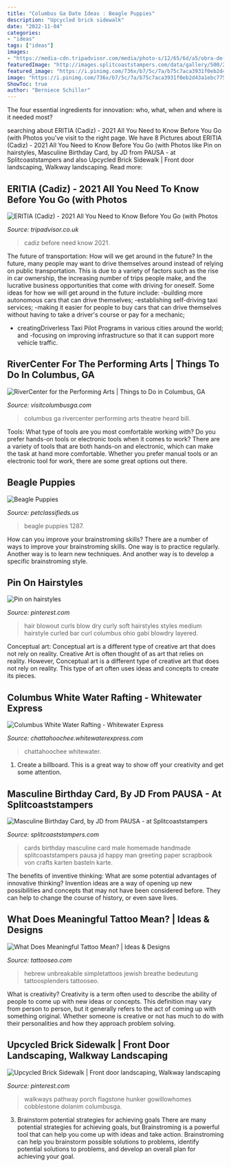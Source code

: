 ```yaml
---
title: "Columbus Ga Date Ideas : Beagle Puppies"
description: "Upcycled brick sidewalk"
date: "2022-11-04"
categories:
- "ideas"
tags: ["ideas"]
images:
- "https://media-cdn.tripadvisor.com/media/photo-s/12/65/6d/a5/obra-de-pintura.jpg"
featuredImage: "http://images.splitcoaststampers.com/data/gallery/500/2016/04/09/Masculine_card_by_JD_from_PAUSA.jpg"
featured_image: "https://i.pinimg.com/736x/b7/5c/7a/b75c7aca3931f0eb2d43a1ebc775cb69.jpg"
image: "https://i.pinimg.com/736x/b7/5c/7a/b75c7aca3931f0eb2d43a1ebc775cb69.jpg"
ShowToc: true
author: "Berniece Schiller"
---
```



The four essential ingredients for innovation: who, what, when and where is it needed most?
 

	

		
searching about ERITIA (Cadiz) - 2021 All You Need to Know Before You Go (with Photos you've visit to the right page. We have 8 Pictures about ERITIA (Cadiz) - 2021 All You Need to Know Before You Go (with Photos like Pin on hairstyles, Masculine Birthday Card, by JD from PAUSA - at Splitcoaststampers and also Upcycled Brick Sidewalk | Front door landscaping, Walkway landscaping. Read more:
		
    
## ERITIA (Cadiz) - 2021 All You Need To Know Before You Go (with Photos

<img loading=lazy src="https://media-cdn.tripadvisor.com/media/photo-s/12/65/6d/a5/obra-de-pintura.jpg" onerror="this.onerror=null;this.src='https://tse4.mm.bing.net/th?id=OIP.qJfXrHRDiD5ctGSxANrCFAAAAA&amp;pid=15.1';" alt="ERITIA (Cadiz) - 2021 All You Need to Know Before You Go (with Photos">

_Source: tripadvisor.co.uk_

>cadiz before need know 2021. 

	

The future of transportation: How will we get around in the future?
In the future, many people may want to drive themselves around instead of relying on public transportation. This is due to a variety of factors such as the rise in car ownership, the increasing number of trips people make, and the lucrative business opportunities that come with driving for oneself. 
Some ideas for how we will get around in the future include: 
-building more autonomous cars that can drive themselves; 
-establishing self-driving taxi services; 
-making it easier for people to buy cars that can drive themselves without having to take a driver's course or pay for a mechanic; 
- creatingDriverless Taxi Pilot Programs in various cities around the world; and 
-focusing on improving infrastructure so that it can support more vehicle traffic.

    
## RiverCenter For The Performing Arts | Things To Do In Columbus, GA

<img loading=lazy src="https://visitcolumbusga.com/assets/uploads/business/RiverCenter-Bill-Heard-Theatre-2.jpg" onerror="this.onerror=null;this.src='https://tse1.mm.bing.net/th?id=OIP.4rBkE3HDjU9-59kIoZ1vJQHaE8&amp;pid=15.1';" alt="RiverCenter for the Performing Arts | Things to Do in Columbus, GA">

_Source: visitcolumbusga.com_

>columbus ga rivercenter performing arts theatre heard bill. 

	

Tools: What type of tools are you most comfortable working with?
Do you prefer hands-on tools or electronic tools when it comes to work? There are a variety of tools that are both hands-on and electronic, which can make the task at hand more comfortable. Whether you prefer manual tools or an electronic tool for work, there are some great options out there.

    
## Beagle Puppies

<img loading=lazy src="https://www.petclassifieds.us/forum/data/attachments/37/37029-076e393b32d647a99ffe5a4402801b08.jpg" onerror="this.onerror=null;this.src='https://tse3.mm.bing.net/th?id=OIP.B_4JHBPUvXCw9YWEkOQZpwHaJ4&amp;pid=15.1';" alt="Beagle Puppies">

_Source: petclassifieds.us_

>beagle puppies 1287. 

	

How can you improve your brainstroming skills?
There are a number of ways to improve your brainstroming skills. One way is to practice regularly. Another way is to learn new techniques. And another way is to develop a specific brainstroming style.

    
## Pin On Hairstyles

<img loading=lazy src="https://i.pinimg.com/736x/87/a3/68/87a3681d4ae6e2bea50b74a96818bcfe--curly-blowout-blowout-hair-curls.jpg" onerror="this.onerror=null;this.src='https://tse2.mm.bing.net/th?id=OIP.VdSA1_iKq-sg2M-xJVFfVAHaJQ&amp;pid=15.1';" alt="Pin on hairstyles">

_Source: pinterest.com_

>hair blowout curls blow dry curly soft hairstyles styles medium hairstyle curled bar curl columbus ohio gabi blowdry layered. 

	

Conceptual art: Conceptual art is a different type of creative art that does not rely on reality.
Creative Art is often thought of as art that relies on reality. However, Conceptual art is a different type of creative art that does not rely on reality. This type of art often uses ideas and concepts to create its pieces.

    
## Columbus White Water Rafting - Whitewater Express

<img loading=lazy src="https://chattahoochee.whitewaterexpress.com/wp-content/uploads/sites/4/2020/03/rapids-chattahoochee-whitewater-express-1024x683.jpg" onerror="this.onerror=null;this.src='https://tse4.mm.bing.net/th?id=OIP.iEdeWit-aGotd9FK7mkRNQHaE8&amp;pid=15.1';" alt="Columbus White Water Rafting - Whitewater Express">

_Source: chattahoochee.whitewaterexpress.com_

>chattahoochee whitewater. 

	

1. Create a billboard. This is a great way to show off your creativity and get some attention.

    
## Masculine Birthday Card, By JD From PAUSA - At Splitcoaststampers

<img loading=lazy src="http://images.splitcoaststampers.com/data/gallery/500/2016/04/09/Masculine_card_by_JD_from_PAUSA.jpg" onerror="this.onerror=null;this.src='https://tse4.mm.bing.net/th?id=OIP.xspXq31Vl3CBnziSIIhQwAHaK8&amp;pid=15.1';" alt="Masculine Birthday Card, by JD from PAUSA - at Splitcoaststampers">

_Source: splitcoaststampers.com_

>cards birthday masculine card male homemade handmade splitcoaststampers pausa jd happy man greeting paper scrapbook von crafts karten basteln karte. 

	

The benefits of inventive thinking: What are some potential advantages of innovative thinking?
Invention ideas are a way of opening up new possibilities and concepts that may not have been considered before. They can help to change the course of history, or even save lives.

    
## What Does Meaningful Tattoo Mean? | Ideas &amp; Designs

<img loading=lazy src="https://www.tattooseo.com/wp-content/uploads/2017/09/meaningful-tattoos-3.jpg" onerror="this.onerror=null;this.src='https://tse1.mm.bing.net/th?id=OIP.XW3oXYTnDDnGJ8RDfGonlgHaNL&amp;pid=15.1';" alt="What Does Meaningful Tattoo Mean? | Ideas &amp; Designs">

_Source: tattooseo.com_

>hebrew unbreakable simpletattoos jewish breathe bedeutung tattoosplenders tattooseo. 

	

What is creativity?
Creativity is a term often used to describe the ability of people to come up with new ideas or concepts. This definition may vary from person to person, but it generally refers to the act of coming up with something original. Whether someone is creative or not has much to do with their personalities and how they approach problem solving.

    
## Upcycled Brick Sidewalk | Front Door Landscaping, Walkway Landscaping

<img loading=lazy src="https://i.pinimg.com/736x/b7/5c/7a/b75c7aca3931f0eb2d43a1ebc775cb69.jpg" onerror="this.onerror=null;this.src='https://tse1.mm.bing.net/th?id=OIP.6PA2JZLpv5NSsMyIdY0VyAHaJ4&amp;pid=15.1';" alt="Upcycled Brick Sidewalk | Front door landscaping, Walkway landscaping">

_Source: pinterest.com_

>walkways pathway porch flagstone hunker gowillowhomes cobblestone dolanim columbusga. 

	

3. Brainstorm potential strategies for achieving goals
There are many potential strategies for achieving goals, but Brainstroming is a powerful tool that can help you come up with ideas and take action. Brainstroming can help you brainstorm possible solutions to problems, identify potential solutions to problems, and develop an overall plan for achieving your goal.

